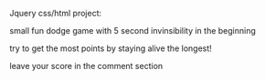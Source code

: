 Jquery css/html project:

small fun dodge game with 5 second invinsibility in the beginning

try to get the most points by staying alive the longest!

leave your score in the comment section
